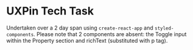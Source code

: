 # UXPin Tech Task
Undertaken over a 2 day span using `create-react-app` and `styled-components`.
Please note that 2 components are absent: the Toggle input within the Property section and richText (substituted with p tag).
